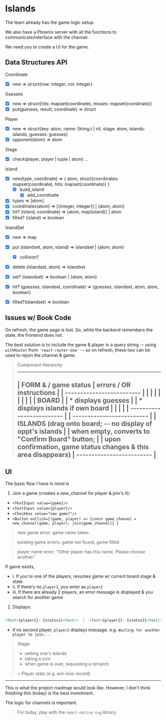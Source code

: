 # Islands

The team already has the game logic setup.

We also have a Phoenix server with all the functions to communicate/interface with the channel.

We need you to create a UI for the game.

## Data Structures API

Coordinate
  - [x] new => struct{row: integer, col: integer}

Guesses
  - [x] new                              => struct{hits: mapset(coordinate), misses: mapset(coordinate)}
  - [x] put(guesses, result, coordinate) => struct

Player
  - [x] new            => struct{key: atom, name: String.t | nil, stage: atom, islands: islands, guesses: guesses}
  - [x] opponent(atom) => atom

Stage
  - [x] check(player, player | tuple | atom) ...

Island
  - [x] new(type, coordinate)           => { atom, struct{coordinates: mapset(coordinate), hits: mapset(coordinate)} }
    - [x] build_island
      - [x] add_coordinate
  - [x] types                           => [atom]
  - [x] coordinates(atom)               => [{integer, integer}] | {atom, atom}
  - [x] hit?       (island, coordinate) => {atom, map(island)} | atom
  - [x] filled?    (island)             => boolean

IslandSet
  - [x] new                                     => map
  - [x] put    (islandset, atom, island)        => islandset | {atom, atom}
    - [x] collision?
  - [x] delete (islandset, atom)                => islandset
  - [x] set?   (islandset)                      => boolean | {atom, atom}
  - [x] hit?   (guesses, islandset, coordinate) => {guesses, islandset, atom, atom, boolean}
  - [x] filled?(islandset)                      => boolean


## Issues w/ Book Code

On refresh, the game page is lost. So, while the backend remembers the state, the frontend does not.

The best solution is to include the game & player in a query string -- using `withRouter` from `'react-router-dom'` -- so on refresh, these two can be used to rejoin the channel & game.


> Component Hierarchy
>
>  -------------------------------
> |       FORM &  / game status
> |       errors /  OR instructions
> |
> |        -------------------------
> |       |
> |       |
> |       |
> |       |
> |       |       BOARD
> |       |       * displays guesses
> |       |       * displays islands if own board
> |       |
> |       |
> |        -------------------------
> |
> |        -------------------------
> |       |       ISLANDS (drag onto board; -- no display of oppt's islands
> |       |                when empty, converts to "Confirm Board" button;
> |       |   upon confirmation, game status changes & this area disappears)
> |        -------------------------
> |
>  -------------------------------



## UI

The basic flow I have in mind is

1. Join a game (creates a new_channel for player & join's it):
  * `<TextInput value={game}/>`
  * `<TextInput value={player}/>`
  * `<Checkbox value="new game?"/>`
  * `<Button onClick={(game, player) => {const game_channel = new_channel(game, player); join(game_channel)} }`

> new game error: game name taken

> existing game errors: game not found, game filled

> player name error: "Other player has this name. Please choose another."

If game exists,

  * i.   If you're one of the players, resumes game w/ current board stage & state
  * ii.  If there's no `player2`, you enter as `player2`
  * iii. If there are already 2 players, an error message is displayed & you search for another game

2. Displays:
  ```js

  <Text>{player1}: {status1}<Text/>  |  <Text>{player2}: {status2}<Text/>

  ```
  * if no second player, `player2` displays message, e.g. `Waiting for another player to join...`

> Stage:
>
> * setting one's islands
> * taking a turn
> * when game is over, requesting a rematch
>
> \+ Player stats (e.g. win-loss record)

------

This is what the project roadmap would look like. However, I don't think finishing this (today) is the best investment.

The logic for channels is important.

> For today, play with the `react-native-svg` library.
